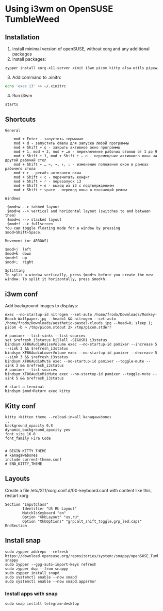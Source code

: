# Using i3wm on OpenSUSE TumbleWeed
## Installation
1. Install minimal version of openSUSE, without xorg and any additional packages
2. Install packages:
```bash
zypper install xorg-x11-server xinit i3wm picom kitty alsa-utils pipewire-alsa firefox mpv iotop at-spi2-core nitrogen fira-code-fonts
```
3. Add command to .xinitrc
```bash
echo 'exec i3' >> ~/.xinitrc
```
4. Run i3wm
```bash
startx
```
## Shortcuts
````
General

    mod + Enter - запустить терминал
    mod + d - запустить dmenu для запуска любой программы
    mod + Shift + q - закрыть активное окно программы
    mod + 1, mod + 2, mod + …n - переключение рабочих столов от 1 до 9
    mod + Shift + 1, mod + Shift + … n - перемещение активного окна на другой рабочий стол
    mod + Shift + … ←, →, ↑, ↓ - изменение положения окон в рамках рабочего стола
    mod + r - ресайз активного окна
    mod + Shift + c - перечитать конфиг
    mod + Shift + r - перезапуск i3
    mod + Shift + e - выход из i3 с подтверждением
    mod + Shift + space - перевод окна в плавающий режим

Windows

 $mod+w --> tabbed layout
 $mod+e --> vertical and horizontal layout (switches to and between them)
 $mod+s --> stacked layout
 $mod+f --> fullscreen
You can toggle floating mode for a window by pressing $mod+Shift+Space. 

Movement (or ARROWS)

$mod+j  left
$mod+k  down
$mod+l  up
$mod+;  right

Splitting
To split a window vertically, press $mod+v before you create the new window. To split it horizontally, press $mod+h.
````
## i3wm conf 
Add background images to displays:
````
exec --no-startup-id nitrogen --set-auto /home/frodo/Downloads/Monkey-Beach-Wallpaper.jpg --head=1 && nitrogen --set-auto /home/frodo/Downloads/aesthetic-pastel-clouds.jpg --head=0; sleep 1; picom -b > /tmp/picom.stdout 2> /tmp/picom.stderr

# pamixer --list-sinks --list-sources
set $refresh_i3status killall -SIGUSR1 i3status
bindsym XF86AudioRaiseVolume exec --no-startup-id pamixer --increase 5 --sink 3 && $refresh_i3status
bindsym XF86AudioLowerVolume exec --no-startup-id pamixer --decrease 5 --sink 3 && $refresh_i3status
bindsym XF86AudioMute exec --no-startup-id pamixer --toggle-mute --sink 3 && $refresh_i3status
# pamixer --list-sources
bindsym XF86AudioMicMute exec --no-startup-id pamixer --toggle-mute --sink 5 && $refresh_i3status

# start a terminal
bindsym $mod+Return exec kitty
````
## Kitty conf
````
kitty +kitten theme --reload-in=all kanagawabones
..
background_opacity 0.8
dynamic_background_opacity yes
font_size 16.0
font_family Fira Code


# BEGIN_KITTY_THEME
# kanagawabones
include current-theme.conf
# END_KITTY_THEME
````
## Layouts
Create a file /etc/X11/xorg.conf.d/00-keyboard.conf with content like this, restart xorg:
````
Section "InputClass"
        Identifier "US RU Layout"
        MatchIsKeyboard "on"
        Option "XkbLayout" "us,ru"
        Option "XkbOptions" "grp:alt_shift_toggle,grp_led:caps"
EndSection
````

## Install snap
````
sudo zypper addrepo --refresh https://download.opensuse.org/repositories/system:/snappy/openSUSE_Tumbleweed snappy
sudo zypper --gpg-auto-import-keys refresh
sudo zypper dup --from snappy
sudo zypper install snapd
sudo systemctl enable --now snapd
sudo systemctl enable --now snapd.apparmor
````
### Install apps with snap
````
sudo snap install telegram-desktop
````
